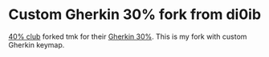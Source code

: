 Custom Gherkin 30% fork from di0ib
================================
[40% club](http://www.40percent.club/) forked tmk for their [Gherkin 30%](//github.com/di0ib/tmk_keyboard/tree/master/keyboard/gherkin). This is my fork with custom Gherkin keymap. 
